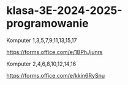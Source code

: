 # klasa-3E-2024-2025-programowanie


Komputer 1,3,5,7,9,11,13,15,17

https://forms.office.com/e/1BPhJjunrs

Komputer 2,4,6,8,10,12,14,16

https://forms.office.com/e/kkin6RySnu
